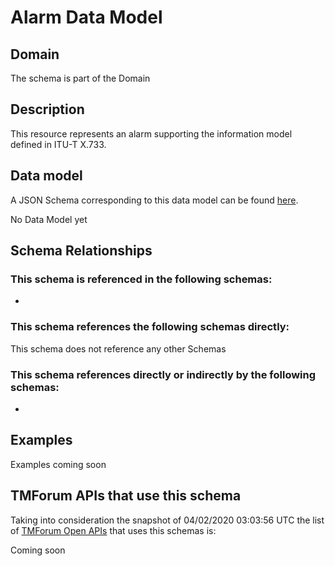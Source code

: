 # Alarm Data Model

## Domain

The  schema is part of the  Domain

## Description

This resource represents an alarm supporting the information model defined in ITU-T X.733.

## Data model

A JSON Schema corresponding to this data model can be found
[here](https://github.com/tmforum-rand/schemas/blob/candidates/Resource/Alarm.schema.json).

No Data Model yet

## Schema Relationships

### This schema is referenced in the following schemas:

-

### This schema references the following schemas directly:

This schema does not reference any other Schemas

### This schema references directly or indirectly by the following schemas:

-



## Examples

Examples coming soon

## TMForum APIs that use this schema

Taking into consideration the snapshot of 04/02/2020 03:03:56 UTC the list of [TMForum Open APIs](https://www.tmforum.org/open-apis/) that uses this schemas is:

Coming soon
